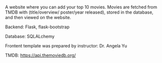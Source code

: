 A website where you can add your top 10 movies. Movies are fetched from TMDB with (title/overview/ poster/year released), stored in the database, and then viewed on the website.

Backend: Flask, flask-bootstrap

Database: SQLALchemy

Frontent template was prepared by instructor: Dr. Angela Yu

TMDB: https://api.themoviedb.org/
